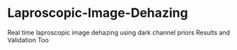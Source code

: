 # Laproscopic-Image-Dehazing
Real time laproscopic image dehazing using dark channel priors
Results and Validation Too

